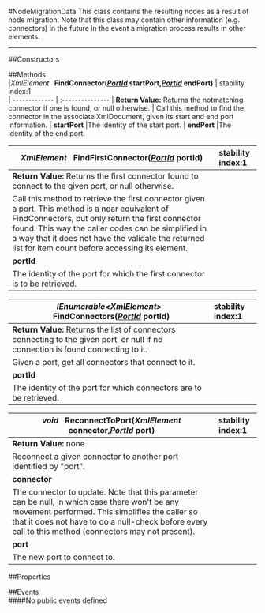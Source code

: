 #NodeMigrationData
  This class contains the resulting nodes as a result of node migration. Note that this class may contain other information (e.g. connectors) in the future in the event a migration process results in other elements. 

---
##Constructors 


##Methods  
|*XmlElement* **&nbsp;&nbsp;FindConnector(*[PortId](http://dynamods.github.io/DynamoAPI/Dynamo_Migration/PortId)* startPort,*[PortId](http://dynamods.github.io/DynamoAPI/Dynamo_Migration/PortId)* endPort)** |  stability index:1  
| ------------- | :--------------- 
| **Return Value:** Returns the notmatching connector if one is found, or null otherwise.
|  Call this method to find the connector in the associate XmlDocument, given its start and end port information. 
| **startPort**
|The identity of the start port.
| **endPort**
|The identity of the end port.

|*XmlElement* **&nbsp;&nbsp;FindFirstConnector(*[PortId](http://dynamods.github.io/DynamoAPI/Dynamo_Migration/PortId)* portId)** |  stability index:1  
| ------------- | :--------------- 
| **Return Value:** Returns the first connector found to connect to the given port, or null otherwise.
|  Call this method to retrieve the first connector given a port. This method is a near equivalent of FindConnectors, but only return the first connector found. This way the caller codes can be simplified in a way that it does not have the validate the returned list for item count before accessing its element. 
| **portId**
|The identity of the port for which the first connector is to be retrieved.


|*IEnumerable<*XmlElement*>* **&nbsp;&nbsp;FindConnectors(*[PortId](http://dynamods.github.io/DynamoAPI/Dynamo_Migration/PortId)* portId)** |  stability index:1  
| ------------- | :--------------- 
| **Return Value:** Returns the list of connectors connecting to the given port, or null if no connection is found connecting to it.
|  Given a port, get all connectors that connect to it. 
| **portId**
|The identity of the port for which connectors are to be retrieved.

|*void* **&nbsp;&nbsp;ReconnectToPort(*XmlElement* connector,*[PortId](http://dynamods.github.io/DynamoAPI/Dynamo_Migration/PortId)* port)** |  stability index:1  
| ------------- | :--------------- 
| **Return Value:** none
|  Reconnect a given connector to another port identified by "port". 
| **connector**
|The connector to update. Note that this parameter can be null, in which case there won't be any movement performed. This simplifies the caller so that it does not have to do a null-check before every call to this method (connectors may not present).
| **port**
|The new port to connect to.










##Properties  



##Events  
####No public events defined


